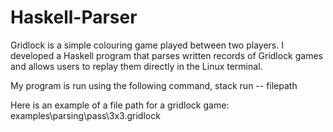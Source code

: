 # Haskell-Parser
Gridlock is a simple colouring game played between two players. I developed a Haskell program that parses written records of Gridlock games and allows users to replay them directly in the Linux terminal.

My program is run using the following command,
stack run -- filepath

Here is an example of a file path for a gridlock game: examples\parsing\pass\3x3.gridlock
 
